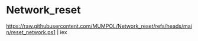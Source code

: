 # Network_reset

https://raw.githubusercontent.com/MUMPOL/Network_reset/refs/heads/main/reset_network.ps1 | iex
